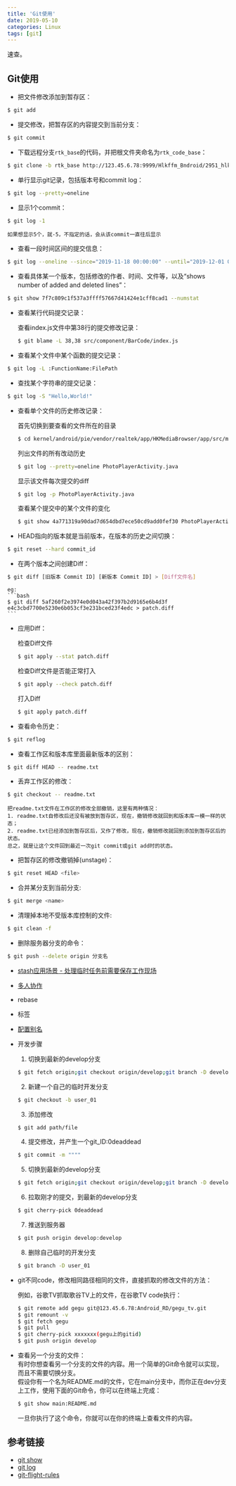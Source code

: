 ```yaml
---
title: 'Git使用'
date: 2019-05-10
categories: Linux
tags: [git]
---
```



速查。  

<!-- more -->


## Git使用

* 把文件修改添加到暂存区：  
```bash
$ git add
```
* 提交修改，把暂存区的内容提交到当前分支：  
```bash
$ git commit
```
* 下载远程分支`rtk_base`的代码，并把根文件夹命名为`rtk_code_base`：  
```bash
$ git clone -b rtk_base http://123.45.6.78:9999/Hlkffm_Bndroid/2951_hlkffm_0402.git rtk_code_base 
```
* 单行显示git记录，包括版本号和commit log：  
```bash
$ git log --pretty=oneline
```
* 显示1个commit：  
```bash
$ git log -1
```
	如果想显示5个，就-5，不指定的话，会从该commit一直往后显示

* 查看一段时间区间的提交信息：  
```bash
$ git log --oneline --since="2019-11-18 00:00:00" --until="2019-12-01 00:00:00"
```
* 查看具体某一个版本，包括修改的作者、时间、文件等，以及“shows number of added and deleted lines”：	
```bash
$ git show 7f7c809c1f537a3ffff57667d41424e1cff8cad1 --numstat
```
* 查看某行代码提交记录：  

	查看index.js文件中第38行的提交修改记录：  
	```bash
	$ git blame -L 38,38 src/component/BarCode/index.js
	```

* 查看某个文件中某个函数的提交记录：  
```bash
$ git log -L :FunctionName:FilePath
```
* 查找某个字符串的提交记录：  
```bash
$ git log -S "Hello,World!"
```
* 查看单个文件的历史修改记录：  

	首先切换到要查看的文件所在的目录  
	```bash
	$ cd kernel/android/pie/vendor/realtek/app/HKMediaBrowser/app/src/main/java/com/hk/mediabrowser/activity/
	```

	列出文件的所有改动历史  
	```bash
	$ git log --pretty=oneline PhotoPlayerActivity.java
	```

	显示该文件每次提交的diff  
	```bash
	$ git log -p PhotoPlayerActivity.java
	```

	查看某个提交中的某个文件的变化  
	```bash
	$ git show 4a771319a90dad7d654dbd7ece50cd9add0fef30 PhotoPlayerActivity.java
	```

* HEAD指向的版本就是当前版本，在版本的历史之间切换：  
```bash
$ git reset --hard commit_id
```
* 在两个版本之间创建Diff：  
```bash
$ git diff [旧版本 Commit ID] [新版本 Commit ID] > [Diff文件名]
```
	eg:  
	```bash
	$ git diff 5af260f2e3974e0d043a42f397b2d9165e6b4d3f e4c3cbd7700e5230e6b053cf3e231bced23f4edc > patch.diff
	```

* 应用Diff：  

	检查Diff文件  
	```bash
	$ git apply --stat patch.diff
	```

	检查Diff文件是否能正常打入  
	```bash
	$ git apply --check patch.diff
	```

	打入Diff  
	```bash
	$ git apply patch.diff
	```

* 查看命令历史：  
```bash
$ git reflog
```
* 查看工作区和版本库里面最新版本的区别：  
```bash
$ git diff HEAD -- readme.txt
```
* 丢弃工作区的修改：  
```bash
$ git checkout -- readme.txt
```
	把readme.txt文件在工作区的修改全部撤销，这里有两种情况：  
	1. readme.txt自修改后还没有被放到暂存区，现在，撤销修改就回到和版本库一模一样的状态；  
	2. readme.txt已经添加到暂存区后，又作了修改，现在，撤销修改就回到添加到暂存区后的状态。  
	总之，就是让这个文件回到最近一次git commit或git add时的状态。  

* 把暂存区的修改撤销掉(unstage)：  
```bash
$ git reset HEAD <file>
```
* 合并某分支到当前分支:  
```bash
$ git merge <name>
```
* 清理掉本地不受版本库控制的文件:  
```bash
$ git clean -f
```
* 删除服务器分支的命令：  
```bash
$ git push --delete origin 分支名
```
* [stash应用场景 - 处理临时任务前需要保存工作现场](https://www.liaoxuefeng.com/wiki/896043488029600/900388704535136)  

* [多人协作](https://www.liaoxuefeng.com/wiki/896043488029600/900375748016320)  

* rebase  

* 标签	

* [配置别名](https://www.liaoxuefeng.com/wiki/896043488029600/898732837407424)  

* 开发步骤  

	1. 切换到最新的develop分支  
	```bash
	$ git fetch origin;git checkout origin/develop;git branch -D develop;git checkout -b develop
	```
	2. 新建一个自己的临时开发分支  
	```bash
	$ git checkout -b user_01
	```
	3. 添加修改  
	```bash
	$ git add path/file
	```
	4. 提交修改，并产生一个git_ID:0deaddead  
	```bash
	$ git commit -m """"
	```
	5. 切换到最新的develop分支  
	```bash
	$ git fetch origin;git checkout origin/develop;git branch -D develop;git checkout -b develop
	```
	6. 拉取刚才的提交，到最新的develop分支  
	```bash
	$ git cherry-pick 0deaddead
	```
	7. 推送到服务器  
	```bash
	$ git push origin develop:develop
	```
	8. 删除自己临时的开发分支  
	```bash
	$ git branch -D user_01
	```

* git不同code，修改相同路径相同的文件，直接抓取的修改文件的方法：  
	
	例如，谷歌TV抓取歌谷TV上的文件，在谷歌TV code执行：  
	```bash
	$ git remote add gegu git@123.45.6.78:Android_RD/gegu_tv.git  
	$ git remount -v  
	$ git fetch gegu  
	$ git pull  
	$ git cherry-pick xxxxxxx(gegu上的gitid)  
	$ git push origin develop  
	```
* 查看另一个分支的文件：  
    有时你想查看另一个分支的文件的内容。用一个简单的Git命令就可以实现，而且不需要切换分支。  
    假设你有一个名为README.md的文件，它在main分支中，而你正在dev分支上工作，使用下面的Git命令，你可以在终端上完成：  
    ```bash
    $ git show main:README.md
    ```
    一旦你执行了这个命令，你就可以在你的终端上查看文件的内容。  

## 参考链接
* [git show](https://git-scm.com/docs/git-show)  
* [git log](https://www.git-scm.com/docs/git-log#Documentation/git-log.txt--Lltstartgtltendgtltfilegt)  
* [git-flight-rules](https://github.com/k88hudson/git-flight-rules/blob/master/README.md)  
